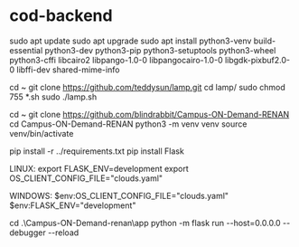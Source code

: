 # cod-backend
 
sudo apt update
sudo apt upgrade
sudo apt install python3-venv build-essential python3-dev python3-pip python3-setuptools python3-wheel python3-cffi libcairo2 libpango-1.0-0 libpangocairo-1.0-0 libgdk-pixbuf2.0-0 libffi-dev shared-mime-info

cd ~
git clone https://github.com/teddysun/lamp.git
cd lamp/
sudo chmod 755 *.sh
sudo ./lamp.sh

cd ~
git clone https://github.com/blindrabbit/Campus-ON-Demand-RENAN
cd Campus-ON-Demand-RENAN
python3 -m venv venv
source venv/bin/activate

pip install -r ../requirements.txt
pip install Flask

LINUX:
export FLASK_ENV=development
export OS_CLIENT_CONFIG_FILE="clouds.yaml"

WINDOWS:
$env:OS_CLIENT_CONFIG_FILE="clouds.yaml"
$env:FLASK_ENV="development"

cd .\Campus-ON-Demand-renan\app
python -m flask run --host=0.0.0.0 --debugger --reload
